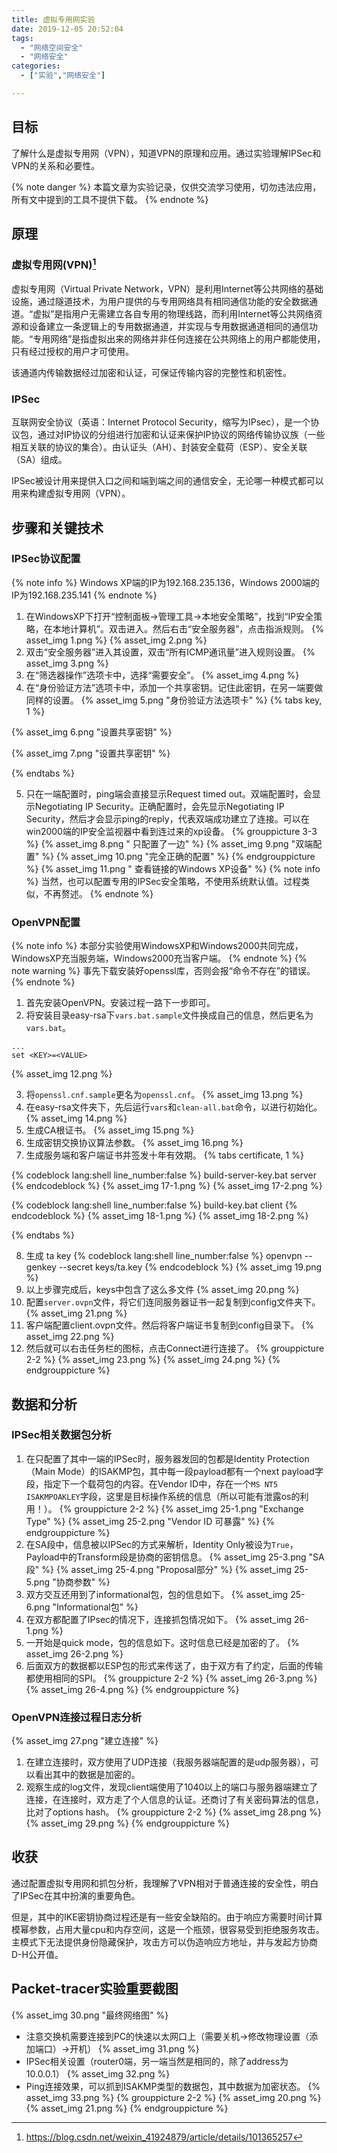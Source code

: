 ```yaml
---
title: 虚拟专用网实验 
date: 2019-12-05 20:52:04 
tags:
  - "网络空间安全"
  - "网络安全"
categories:
  - ["实验","网络安全"]

---
```


## 目标

了解什么是虚拟专用网（VPN），知道VPN的原理和应用。通过实验理解IPSec和VPN的关系和必要性。
<!-- more -->
{% note danger %} 本篇文章为实验记录，仅供交流学习使用，切勿违法应用，所有文中提到的工具不提供下载。 {% endnote %}

## 原理

### 虚拟专用网(VPN)[^1]

虚拟专用网（Virtual Private
Network，VPN）是利用Internet等公共网络的基础设施，通过隧道技术，为用户提供的与专用网络具有相同通信功能的安全数据通道。“虚拟”是指用户无需建立各自专用的物理线路，而利用Internet等公共网络资源和设备建立一条逻辑上的专用数据通道，并实现与专用数据通道相同的通信功能。“专用网络”是指虚拟出来的网络并非任何连接在公共网络上的用户都能使用，只有经过授权的用户才可使用。

该通道内传输数据经过加密和认证，可保证传输内容的完整性和机密性。

### IPSec

互联网安全协议（英语：Internet Protocol
Security，缩写为IPsec），是一个协议包，通过对IP协议的分组进行加密和认证来保护IP协议的网络传输协议族（一些相互关联的协议的集合）。由认证头（AH）、封装安全载荷（ESP）、安全关联（SA）组成。

IPSec被设计用来提供入口之间和端到端之间的通信安全，无论哪一种模式都可以用来构建虚拟专用网（VPN）。

## 步骤和关键技术

### IPSec协议配置

{% note info %} Windows XP端的IP为192.168.235.136，Windows 2000端的IP为192.168.235.141 {% endnote %}

1. 在WindowsXP下打开“控制面板→管理工具→本地安全策略”，找到“IP安全策略，在本地计算机”。双击进入。然后右击“安全服务器”，点击指派规则。 {% asset_img 1.png %} {% asset_img 2.png
   %}
2. 双击“安全服务器”进入其设置，双击“所有ICMP通讯量”进入规则设置。 {% asset_img 3.png %}
3. 在“筛选器操作”选项卡中，选择“需要安全”。 {% asset_img 4.png %}
4. 在“身份验证方法”选项卡中，添加一个共享密钥。记住此密钥，在另一端要做同样的设置。 {% asset_img 5.png "身份验证方法选项卡" %} {% tabs key, 1 %}

<!-- tab XP端 -->
{% asset_img 6.png "设置共享密钥" %}
<!-- endtab -->
<!-- tab 2000端 -->
{% asset_img 7.png "设置共享密钥" %}
<!-- endtab -->
{% endtabs %}

5. 只在一端配置时，ping端会直接显示Request timed out。双端配置时，会显示Negotiating IP Security。正确配置时，会先显示Negotiating IP
   Security，然后才会显示ping的reply，代表双端成功建立了连接。可以在win2000端的IP安全监视器中看到连过来的xp设备。 {% grouppicture 3-3 %} {% asset_img 8.png "
   只配置了一边" %} {% asset_img 9.png "双端配置" %} {% asset_img 10.png "完全正确的配置" %} {% endgrouppicture %} {% asset_img 11.png "
   查看链接的Windows XP设备" %} {% note info %} 当然，也可以配置专用的IPSec安全策略，不使用系统默认值。过程类似，不再赘述。 {% endnote %}

### OpenVPN配置

{% note info %} 本部分实验使用WindowsXP和Windows2000共同完成，WindowsXP充当服务端，Windows2000充当客户端。 {% endnote %} {% note warning %}
事先下载安装好openssl库，否则会报“命令不存在”的错误。 {% endnote %}

1. 首先安装OpenVPN。安装过程一路下一步即可。
2. 将安装目录easy-rsa下`vars.bat.sample`文件换成自己的信息，然后更名为`vars.bat`。

```shell vars.bat
...
set <KEY>=<VALUE>
```

{% asset_img 12.png %}

3. 将`openssl.cnf.sample`更名为`openssl.cnf`。 {% asset_img 13.png %}
4. 在easy-rsa文件夹下，先后运行`vars`和`clean-all.bat`命令，以进行初始化。 {% asset_img 14.png %}
5. 生成CA根证书。 {% asset_img 15.png %}
6. 生成密钥交换协议算法参数。 {% asset_img 16.png %}
7. 生成服务端和客户端证书并签发十年有效期。 {% tabs certificate, 1 %}

<!-- tab server -->
{% codeblock lang:shell line_number:false %} build-server-key.bat server {% endcodeblock %} {% asset_img 17-1.png %} {%
asset_img 17-2.png %}
<!-- endtab -->
<!-- tab client -->
{% codeblock lang:shell line_number:false %} build-key.bat client {% endcodeblock %} {% asset_img 18-1.png %} {%
asset_img 18-2.png %}
<!-- endtab -->
{% endtabs %}

8. 生成 ta key {% codeblock lang:shell line_number:false %} openvpn --genkey --secret keys/ta.key {% endcodeblock %} {%
   asset_img 19.png %}
9. 以上步骤完成后，keys中包含了这么多文件 {% asset_img 20.png %}
10. 配置`server.ovpn`文件，将它们连同服务器证书一起复制到config文件夹下。 {% asset_img 21.png %}
11. 客户端配置client.ovpn文件。然后将客户端证书复制到config目录下。 {% asset_img 22.png %}
12. 然后就可以右击任务栏的图标，点击Connect进行连接了。 {% grouppicture 2-2 %} {% asset_img 23.png %} {% asset_img 24.png %} {%
    endgrouppicture %}

## 数据和分析

### IPSec相关数据包分析

1. 在只配置了其中一端的IPSec时，服务器发回的包都是Identity Protection（Main Mode）的ISAKMP包，其中每一段payload都有一个next payload字段，指定下一个载荷包的内容。在Vendor
   ID中，存在一个`MS NT5 ISAKMPOAKLEY`字段，这里是目标操作系统的信息（所以可能有泄露os的利用！）。 {% grouppicture 2-2 %} {% asset_img 25-1.png "Exchange
   Type" %} {% asset_img 25-2.png "Vendor ID 可暴露" %} {% endgrouppicture %}
2. 在SA段中，信息被以IPSec的方式来解析，Identity Only被设为`True`，Payload中的Transform段是协商的密钥信息。 {% asset_img 25-3.png "SA段" %} {% asset_img
   25-4.png "Proposal部分" %} {% asset_img 25-5.png "协商参数" %}
3. 双方交互还用到了informational包，包的信息如下。 {% asset_img 25-6.png "Informational包" %}
4. 在双方都配置了IPsec的情况下，连接抓包情况如下。 {% asset_img 26-1.png %}
5. 一开始是quick mode，包的信息如下。这时信息已经是加密的了。 {% asset_img 26-2.png %}
6. 后面双方的数据都以ESP包的形式来传送了，由于双方有了约定，后面的传输都使用相同的SPI。 {% grouppicture 2-2 %} {% asset_img 26-3.png %} {% asset_img 26-4.png
   %} {% endgrouppicture %}

### OpenVPN连接过程日志分析

{% asset_img 27.png "建立连接" %}

1. 在建立连接时，双方使用了UDP连接（我服务器端配置的是udp服务器），可以看出其中的数据是加密的。
2. 观察生成的log文件，发现client端使用了1040以上的端口与服务器端建立了连接，在连接时，双方走了个人信息的认证。还商讨了有关密码算法的信息，比对了options hash。 {% grouppicture 2-2 %} {%
   asset_img 28.png %} {% asset_img 29.png %} {% endgrouppicture %}

## 收获

通过配置虚拟专用网和抓包分析，我理解了VPN相对于普通连接的安全性，明白了IPSec在其中扮演的重要角色。

但是，其中的IKE密钥协商过程还是有一些安全缺陷的。由于响应方需要时间计算模幂参数，占用大量cpu和内存空间，这是一个瓶颈，很容易受到拒绝服务攻击。主模式下无法提供身份隐藏保护，攻击方可以伪造响应方地址，并与发起方协商D-H公开值。

## Packet-tracer实验重要截图

{% asset_img 30.png "最终网络图" %}

* 注意交换机需要连接到PC的快速以太网口上（需要关机→修改物理设置（添加端口）→开机） {% asset_img 31.png %}
* IPSec相关设置（router0端，另一端当然是相同的，除了address为10.0.0.1） {% asset_img 32.png %}
* Ping连接效果，可以抓到ISAKMP类型的数据包，其中数据为加密状态。 {% asset_img 33.png %} {% grouppicture 2-2 %} {% asset_img 20.png %} {% asset_img
  21.png %} {% endgrouppicture %}

[^1]: https://blog.csdn.net/weixin_41924879/article/details/101365257
